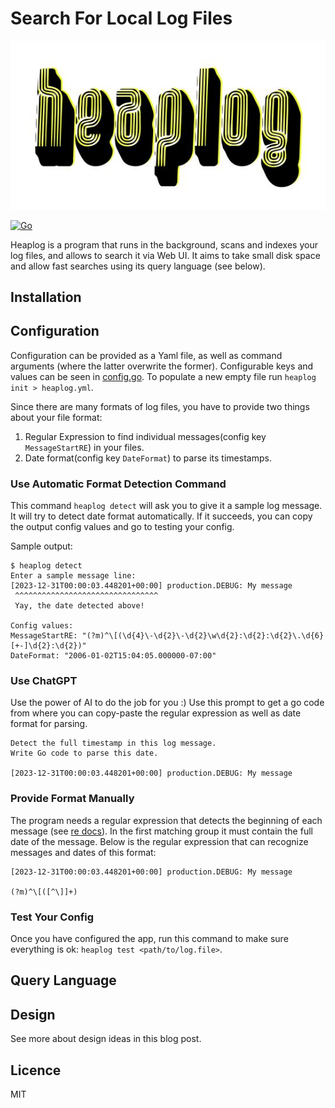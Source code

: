 # Search For Local Log Files

![Heaplog logo](Heaplog.jpg)

[![Go](https://github.com/lezhnev74/heaplog/actions/workflows/go.yml/badge.svg)](https://github.com/lezhnev74/heaplog/actions/workflows/go.yml)

Heaplog is a program that runs in the background, scans and indexes your log files, and allows to search it via Web UI.
It aims to take small disk space and allow fast searches using its query language (see below).

## Installation

## Configuration

Configuration can be provided as a Yaml file, as well as command arguments (where the latter overwrite the former).
Configurable keys and values can be seen in [config.go](https://github.com/lezhnev74/heaplog/ui/config.go).
To populate a new empty file run `heaplog init > heaplog.yml`.

Since there are many formats of log files, you have to provide two things about your file format:
1. Regular Expression to find individual messages(config key `MessageStartRE`) in your files.
2. Date format(config key `DateFormat`) to parse its timestamps.

### Use Automatic Format Detection Command

This command `heaplog detect` will ask you to give it a sample log message. It will try to detect date format automatically.
If it succeeds, you can copy the output config values and go to testing your config.

Sample output:
```
$ heaplog detect
Enter a sample message line:
[2023-12-31T00:00:03.448201+00:00] production.DEBUG: My message
 ^^^^^^^^^^^^^^^^^^^^^^^^^^^^^^^^
 Yay, the date detected above!

Config values:
MessageStartRE: "(?m)^\[(\d{4}\-\d{2}\-\d{2}\w\d{2}:\d{2}:\d{2}\.\d{6}[+-]\d{2}:\d{2})"
DateFormat: "2006-01-02T15:04:05.000000-07:00"
```

### Use ChatGPT

Use the power of AI to do the job for you :) Use this prompt to get a go code from where you can copy-paste the regular 
expression as well as date format for parsing.

```
Detect the full timestamp in this log message. 
Write Go code to parse this date.

[2023-12-31T00:00:03.448201+00:00] production.DEBUG: My message
```

### Provide Format Manually

The program needs a regular expression that detects the beginning of each message (see [re docs](https://pkg.go.dev/regexp/syntax)).
In the first matching group it must contain the full date of the message.
Below is the regular expression that can recognize messages and dates of this format:
```
[2023-12-31T00:00:03.448201+00:00] production.DEBUG: My message

(?m)^\[([^\]]+)
```

### Test Your Config
Once you have configured the app, run this command to make sure everything is ok:
`heaplog test <path/to/log.file>`.

## Query Language

## Design

See more about design ideas in this blog post.

## Licence

MIT